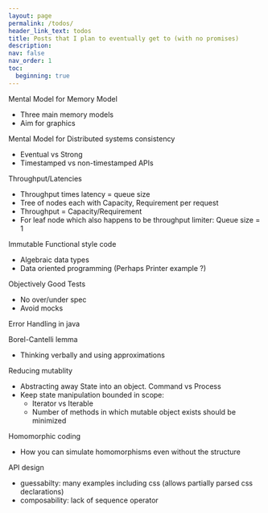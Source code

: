 ```yaml
---
layout: page
permalink: /todos/
header_link_text: todos
title: Posts that I plan to eventually get to (with no promises)
description:
nav: false
nav_order: 1
toc:
  beginning: true
---
```


Mental Model for Memory Model
* Three main memory models
* Aim for graphics

Mental Model for Distributed systems consistency
* Eventual vs Strong
* Timestamped vs non-timestamped APIs

Throughput/Latencies
* Throughput times latency = queue size
* Tree of nodes each with Capacity, Requirement per request
* Throughput = Capacity/Requirement
* For leaf node which also happens to be throughput limiter: Queue size = 1

Immutable Functional style code
* Algebraic data types
* Data oriented programming (Perhaps Printer example ?)

Objectively Good Tests
* No over/under spec
* Avoid mocks

Error Handling in java

Borel-Cantelli lemma
* Thinking verbally and using approximations

Reducing mutablity
* Abstracting away State into an object. Command vs Process
* Keep state manipulation bounded in scope: 
  * Iterator vs Iterable
  * Number of methods in which mutable object exists should be minimized

Homomorphic coding
* How you can simulate homomorphisms even without the structure

API design
* guessabilty: many examples including css (allows partially parsed css declarations)
* composability: lack of sequence operator
